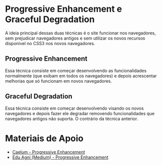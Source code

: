 # Progressive Enhancement e Graceful Degradation

A ideia principal dessas duas técnicas é o site funcionar nos navegadores, sem prejudicar navegadores antigos e sem utilizar os novos recursos disponivel no CSS3 nos novos navegadores.

## Progressive Enhancement

Essa técnica consiste em começar desenvolvendo as funcionalidades normalmente (que exibam em todos os navegadores) e depois acrescentar melhorias que só funcionam em novos navegadores.

## Graceful Degradation

Essa técnica consiste em começar desenvolvendo visando os novos navegadores e depois fazer ele degradar removendo funcionalidades que navegadores antigos não suporta. O contrário da técnica anterior.

# Materiais de Apoio

- [Caelum - Progressive Enhancement](https://blog.caelum.com.br/css3-e-progressive-enhancement/)
- [Edu Agni (Medium) - Progressive Enhancement](https://medium.com/@eduagni/css3-progressive-enhancement-e-graceful-degradation-f79b7e31fde2)